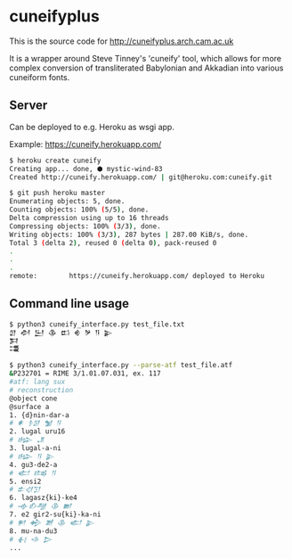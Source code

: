 # cuneifyplus

This is the source code for http://cuneifyplus.arch.cam.ac.uk

It is a wrapper around Steve Tinney's 'cuneify' tool, which allows for more complex conversion of transliterated
Babylonian and Akkadian into various cuneiform fonts.

## Server

Can be deployed to e.g. Heroku as wsgi app.

Example: https://cuneify.herokuapp.com/

```bash
$ heroku create cuneify
Creating app... done, ⬢ mystic-wind-83
Created http://cuneify.herokuapp.com/ | git@heroku.com:cuneify.git

$ git push heroku master
Enumerating objects: 5, done.
Counting objects: 100% (5/5), done.
Delta compression using up to 16 threads
Compressing objects: 100% (3/3), done.
Writing objects: 100% (3/3), 287 bytes | 287.00 KiB/s, done.
Total 3 (delta 2), reused 0 (delta 0), pack-reused 0
.
.
.
remote:        https://cuneify.herokuapp.com/ deployed to Heroku
```

## Command line usage

```bash
$ python3 cuneify_interface.py test_file.txt
𒇻 𒀠 𒌨 𒆠 𒆗 𒄯 𒃻 𒀀 𒉌
𒁕
𒃮
```

```bash
$ python3 cuneify_interface.py --parse-atf test_file.atf
&P232701 = RIME 3/1.01.07.031, ex. 117
#atf: lang sux
# reconstruction
@object cone
@surface a
1. {d}nin-dar-a
# 𒀭 𒊩𒌆 𒁯 𒀀
2. lugal uru16
# 𒈗 𒂗
3. lugal-a-ni
# 𒈗 𒀀 𒉌
4. gu3-de2-a
# 𒅗 𒌤 𒀀
5. ensi2
# 𒉺𒋼𒋛
6. lagasz{ki}-ke4
# 𒉢𒁓𒆷 𒆠 𒆤
7. e2 gir2-su{ki}-ka-ni
# 𒂍 𒄈 𒋢 𒆠 𒅗 𒉌
8. mu-na-du3
# 𒈬 𒈾 𒆕
...
```
